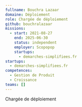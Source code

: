 ```yaml
---
fullname: Bouchra Lazaar
domaine: Déploiement
role: Chargée de déploiement
github: bouchralazaar
missions:
  - start: 2021-08-27
    end: 2025-06-30
    status: independent
    employer: Scopopop
    startups:
      - demarches-simplifiees.fr
startups:
  - demarches-simplifiees.fr
competences:
  - Gestion de Produit
  - Croissance
teams: []
---
```

Chargée de déploiement